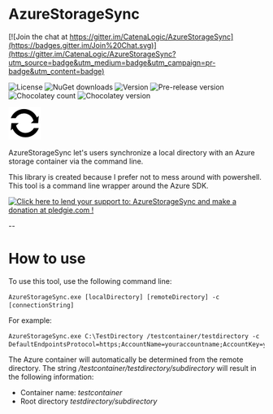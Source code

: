AzureStorageSync
==========

[![Join the chat at https://gitter.im/CatenaLogic/AzureStorageSync](https://badges.gitter.im/Join%20Chat.svg)](https://gitter.im/CatenaLogic/AzureStorageSync?utm_source=badge&utm_medium=badge&utm_campaign=pr-badge&utm_content=badge)

![License](https://img.shields.io/github/license/catenalogic/azurestoragesync.svg)
![NuGet downloads](https://img.shields.io/nuget/dt/azurestoragesync.svg)
![Version](https://img.shields.io/nuget/v/azurestoragesync.svg)
![Pre-release version](https://img.shields.io/nuget/vpre/azurestoragesync.svg)
![Chocolatey count](https://img.shields.io/chocolatey/dt/azurestoragesync.svg)
![Chocolatey version](https://img.shields.io/chocolatey/v/azurestoragesync.svg)

![AzureStorageSync](design/logo/logo_64.png)

AzureStorageSync let's users synchronize a local directory with an Azure storage container via the command line.

This library is created because I prefer not to mess around with powershell. This tool is a command line wrapper around the Azure SDK.

<a href="https://pledgie.com/campaigns/27034"><img alt="Click here to lend your support to: AzureStorageSync and make a donation at pledgie.com !" src="https://pledgie.com/campaigns/27034.png?skin_name=chrome" border="0" /></a>

-- 


# How to use

To use this tool, use the following command line:

	AzureStorageSync.exe [localDirectory] [remoteDirectory] -c [connectionString]

For example:

	AzureStorageSync.exe C:\TestDirectory /testcontainer/testdirectory -c DefaultEndpointsProtocol=https;AccountName=youraccountname;AccountKey=youraccountkey

The Azure container will automatically be determined from the remote directory. The string */testcontainer/testdirectory/subdirectory* will result in the following information:

* Container name: *testcontainer*
* Root directory *testdirectory/subdirectory*
